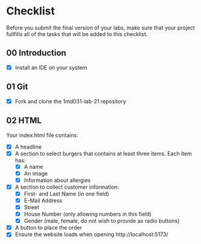 # Checklist

Before you submit the final version of your labs, make sure that your project fullfills all of the tasks that will be added to this checklist.

## 00 Introduction

- [X] Install an IDE on your system

## 01 Git

- [X] Fork and clone the 1md031-lab-21 repository

## 02 HTML

Your index.html file contains:
- [X] A headline
- [X] A section to select burgers that contains at least three items. Each item has:
    - [X] A name
    - [X] An image
    - [X] Information about allergies 
- [X] A section to collect customer information:
    - [X] First- and Last Name (in one field)
    - [X] E-Mail Address
    - [X] Street
    - [X] House Number (only allowing numbers in this field)
    - [X] Gender (male, female, do not wish to provide as radio buttons)
- [X] A button to place the order
- [X] Ensure the website loads when opening http://localhost:5173/
